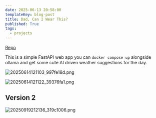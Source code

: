 ```yaml
---
date: 2025-06-13 20:58:00
templateKey: blog-post
title: Dad, Can I Wear This?
published: True
tags:
  - projects
---
```


[Repo](https://github.com/pypeaday/dad-can-i-wear-this)

This is a simple FastAPI web app you can `docker compose up` alongside ollama and get some cute AI driven weather suggestions for the day.

![20250614121103_997fe18d.png](https://cdn.statically.io/gh/pypeaday/images.pype.dev/main/blog-media/20250614121103_997fe18d.png)

![20250614121122_39376fa1.png](https://cdn.statically.io/gh/pypeaday/images.pype.dev/main/blog-media/20250614121122_39376fa1.png)

## Version 2

![20250919212136_319c1006.png](https://cdn.statically.io/gh/pypeaday/images.pype.dev/main/blog-media/20250919212136_319c1006.png)
